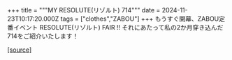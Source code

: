 +++
title = """MY RESOLUTE(リゾルト) 714"""
date = 2024-11-23T10:17:20.000Z
tags = ["clothes","ZABOU"]
+++
もうすぐ開幕、ZABOU定番イベント RESOLUTE(リゾルト) FAIR !! それにあたって私の2か月穿き込んだ714をご紹介いたします！

[[source]](https://zabou.org/2024/11/23/312736/)
